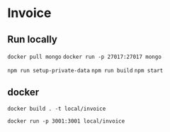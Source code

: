 # Invoice

## Run locally

```docker pull mongo```
```docker run -p 27017:27017 mongo```

```npm run setup-private-data```
```npm run build```
```npm start```


## docker

```docker build . -t local/invoice```

```docker run -p 3001:3001 local/invoice```
